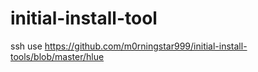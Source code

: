 # initial-install-tool
ssh use
https://github.com/m0rningstar999/initial-install-tools/blob/master/hlue
